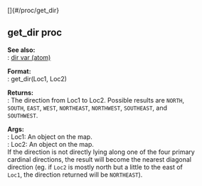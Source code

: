 []{#/proc/get_dir}    
## get_dir proc    
**See also:**    
:   [dir var (atom)](/ref/atom/var/dir)    
<!-- -->    
**Format:**    
:   get_dir(Loc1, Loc2)    
<!-- -->    
**Returns:**    
:   The direction from Loc1 to Loc2. Possible results are `NORTH`,    
    `SOUTH`, `EAST`, `WEST`, `NORTHEAST`, `NORTHWEST`, `SOUTHEAST`, and    
    `SOUTHWEST`.    
<!-- -->    
**Args:**    
:   Loc1: An object on the map.    
:   Loc2: An object on the map.    
If the direction is not directly lying along one of the four primary    
cardinal directions, the result will become the nearest diagonal    
direction (eg. if `Loc2` is mostly north but a little to the east of    
`Loc1`, the direction returned will be `NORTHEAST`).  